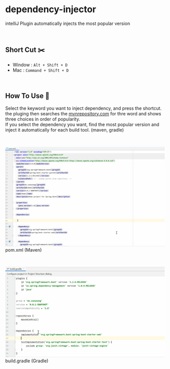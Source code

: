 # dependency-injector
intelliJ Plugin automatically injects the most popular version

<br>

## Short Cut ✂️  
<ul>
    <li> Window : <code>Alt + Shift + D</code> </li>
    <li> Mac : <code>Command + Shift + D</code> </li>
</ul>

<br> 

## How To Use 📔
Select the keyword you want to inject dependency, and press the shortcut. <br/>
the pluging then searches the <a href="https://mvnrepository.com">mvnrepository.com</a> for thre word and shows three choices in order of popularity. <br/>
If you select the dependency you want, find the most popular version and inject it automatically for each build tool. (maven, gradle)

<br>

![image](https://github.com/shinsunyoung/dependency-injector/blob/master/maven.gif?raw=true) <br>
pom.xml (Maven) 

<br>

![image](https://github.com/shinsunyoung/dependency-injector/blob/master/gradle.gif?raw=true) <br>
build.gradle (Gradle)
